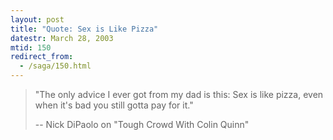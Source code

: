 ```yaml
---
layout: post
title: "Quote: Sex is Like Pizza"
datestr: March 28, 2003
mtid: 150
redirect_from:
  - /saga/150.html
---
```


> "The only advice I ever got from my dad is this: Sex is like pizza, even when it's bad you still gotta pay for it."
>
> -- Nick DiPaolo on "Tough Crowd With Colin Quinn"

